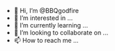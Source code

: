 - 👋 Hi, I’m @BBQgodfire
- 👀 I’m interested in ...
- 🌱 I’m currently learning ...
- 💞️ I’m looking to collaborate on ...
- 📫 How to reach me ...

<!---
BBQgodfire/BBQgodfire is a ✨ special ✨ repository because its `README.md` (this file) appears on your GitHub profile.
You can click the Preview link to take a look at your changes.
--->
